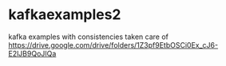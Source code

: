 # kafkaexamples2
kafka examples with consistencies taken care of
https://drive.google.com/drive/folders/1Z3pf9EtbOSCi0Ex_cJ6-E2lJB9QoJIQa
